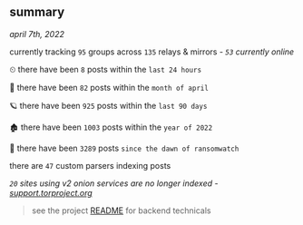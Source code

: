 
## summary
_april 7th, 2022_

currently tracking `95` groups across `135` relays & mirrors - _`53` currently online_

⏲ there have been `8` posts within the `last 24 hours`

🦈 there have been `82` posts within the `month of april`

🪐 there have been `925` posts within the `last 90 days`

🏚 there have been `1003` posts within the `year of 2022`

🦕 there have been `3289` posts `since the dawn of ransomwatch`

there are `47` custom parsers indexing posts

_`20` sites using v2 onion services are no longer indexed - [support.torproject.org](https://support.torproject.org/onionservices/v2-deprecation/)_

> see the project [README](https://github.com/thetanz/ransomwatch#ransomwatch--) for backend technicals

